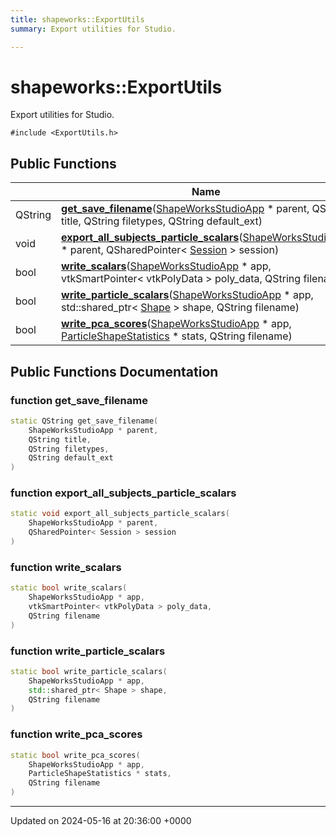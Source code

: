 ```yaml
---
title: shapeworks::ExportUtils
summary: Export utilities for Studio. 

---
```


# shapeworks::ExportUtils



Export utilities for Studio. 


`#include <ExportUtils.h>`

## Public Functions

|                | Name           |
| -------------- | -------------- |
| QString | **[get_save_filename](../Classes/classshapeworks_1_1ExportUtils.md#function-get-save-filename)**([ShapeWorksStudioApp](../Classes/classshapeworks_1_1ShapeWorksStudioApp.md) * parent, QString title, QString filetypes, QString default_ext) |
| void | **[export_all_subjects_particle_scalars](../Classes/classshapeworks_1_1ExportUtils.md#function-export-all-subjects-particle-scalars)**([ShapeWorksStudioApp](../Classes/classshapeworks_1_1ShapeWorksStudioApp.md) * parent, QSharedPointer< [Session](../Classes/classshapeworks_1_1Session.md) > session) |
| bool | **[write_scalars](../Classes/classshapeworks_1_1ExportUtils.md#function-write-scalars)**([ShapeWorksStudioApp](../Classes/classshapeworks_1_1ShapeWorksStudioApp.md) * app, vtkSmartPointer< vtkPolyData > poly_data, QString filename) |
| bool | **[write_particle_scalars](../Classes/classshapeworks_1_1ExportUtils.md#function-write-particle-scalars)**([ShapeWorksStudioApp](../Classes/classshapeworks_1_1ShapeWorksStudioApp.md) * app, std::shared_ptr< [Shape](../Classes/classshapeworks_1_1Shape.md) > shape, QString filename) |
| bool | **[write_pca_scores](../Classes/classshapeworks_1_1ExportUtils.md#function-write-pca-scores)**([ShapeWorksStudioApp](../Classes/classshapeworks_1_1ShapeWorksStudioApp.md) * app, [ParticleShapeStatistics](../Classes/classshapeworks_1_1ParticleShapeStatistics.md) * stats, QString filename) |

## Public Functions Documentation

### function get_save_filename

```cpp
static QString get_save_filename(
    ShapeWorksStudioApp * parent,
    QString title,
    QString filetypes,
    QString default_ext
)
```


### function export_all_subjects_particle_scalars

```cpp
static void export_all_subjects_particle_scalars(
    ShapeWorksStudioApp * parent,
    QSharedPointer< Session > session
)
```


### function write_scalars

```cpp
static bool write_scalars(
    ShapeWorksStudioApp * app,
    vtkSmartPointer< vtkPolyData > poly_data,
    QString filename
)
```


### function write_particle_scalars

```cpp
static bool write_particle_scalars(
    ShapeWorksStudioApp * app,
    std::shared_ptr< Shape > shape,
    QString filename
)
```


### function write_pca_scores

```cpp
static bool write_pca_scores(
    ShapeWorksStudioApp * app,
    ParticleShapeStatistics * stats,
    QString filename
)
```


-------------------------------

Updated on 2024-05-16 at 20:36:00 +0000